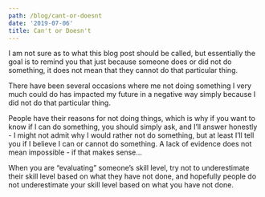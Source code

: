 ```yaml
---
path: /blog/cant-or-doesnt
date: '2019-07-06'
title: Can't or Doesn't
---
```

I am not sure as to what this blog post should be called, but essentially the goal is to remind you that just because someone does or did not do something, it does not mean that they cannot do that particular thing. 

There have been several occasions where me not doing something I very much could do has impacted my future in a negative way simply because I did not do that particular thing. 

People have their reasons for not doing things, which is why if you want to know if I can do something, you should simply ask, and I’ll answer honestly - I might not admit why I would rather not do something, but at least I’ll tell you if I believe I can or cannot do something. A lack of evidence does not mean impossible - if that makes sense… 

When you are “evaluating” someone’s skill level, try not to underestimate their skill level based on what they have not done, and hopefully people do not underestimate your skill level based on what you have not done. 

